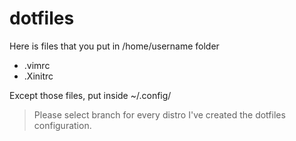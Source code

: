 # dotfiles

Here is files that you put in /home/username folder 
- .vimrc
- .Xinitrc 

Except those files, put inside ~/.config/

> Please select branch for every distro I've created the dotfiles configuration.
